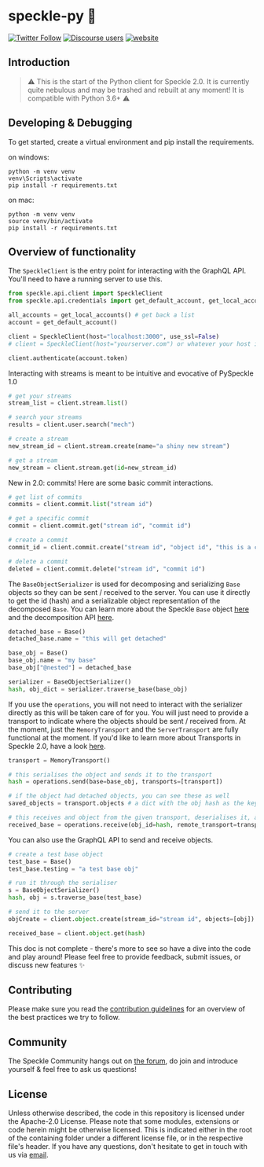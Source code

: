 # speckle-py 🥧

[![Twitter Follow](https://img.shields.io/twitter/follow/SpeckleSystems?style=social)](https://twitter.com/SpeckleSystems) [![Discourse users](https://img.shields.io/discourse/users?server=https%3A%2F%2Fdiscourse.speckle.works&style=flat-square)](https://discourse.speckle.works) [![website](https://img.shields.io/badge/www-speckle.systems-royalblue?style=flat-square)](https://speckle.systems)

## Introduction

> ⚠ This is the start of the Python client for Speckle 2.0. It is currently quite nebulous and may be trashed and rebuilt at any moment! It is compatible with Python 3.6+ ⚠

## Developing & Debugging

To get started, create a virtual environment and pip install the requirements.

on windows:

```
python -m venv venv
venv\Scripts\activate
pip install -r requirements.txt
```

on mac:

```
python -m venv venv
source venv/bin/activate
pip install -r requirements.txt
```

## Overview of functionality

The `SpeckleClient` is the entry point for interacting with the GraphQL API. You'll need to have a running server to use this.

```py
from speckle.api.client import SpeckleClient
from speckle.api.credentials import get_default_account, get_local_accounts

all_accounts = get_local_accounts() # get back a list
account = get_default_account()

client = SpeckleClient(host="localhost:3000", use_ssl=False)
# client = SpeckleClient(host="yourserver.com") or whatever your host is

client.authenticate(account.token)
```

Interacting with streams is meant to be intuitive and evocative of PySpeckle 1.0

```py
# get your streams
stream_list = client.stream.list()

# search your streams
results = client.user.search("mech")

# create a stream
new_stream_id = client.stream.create(name="a shiny new stream")

# get a stream
new_stream = client.stream.get(id=new_stream_id)
```

New in 2.0: commits! Here are some basic commit interactions.

```py
# get list of commits
commits = client.commit.list("stream id")

# get a specific commit
commit = client.commit.get("stream id", "commit id")

# create a commit
commit_id = client.commit.create("stream id", "object id", "this is a commit message to describe the commit")

# delete a commit
deleted = client.commit.delete("stream id", "commit id")
```

The `BaseObjectSerializer` is used for decomposing and serializing `Base` objects so they can be sent / received to the server. You can use it directly to get the id (hash) and a serializable object representation of the decomposed `Base`. You can learn more about the Speckle `Base` object [here](https://discourse.speckle.works/t/core-2-0-the-base-object/782) and the decomposition API [here](https://discourse.speckle.works/t/core-2-0-decomposition-api/911).

```py
detached_base = Base()
detached_base.name = "this will get detached"

base_obj = Base()
base_obj.name = "my base"
base_obj["@nested"] = detached_base

serializer = BaseObjectSerializer()
hash, obj_dict = serializer.traverse_base(base_obj)
```

If you use the `operations`, you will not need to interact with the serializer directly as this will be taken care of for you. You will just need to provide a transport to indicate where the objects should be sent / received from. At the moment, just the `MemoryTransport` and the `ServerTransport` are fully functional at the moment. If you'd like to learn more about Transports in Speckle 2.0, have a look [here](https://discourse.speckle.works/t/core-2-0-transports/919).

```py
transport = MemoryTransport()

# this serialises the object and sends it to the transport
hash = operations.send(base=base_obj, transports=[transport])

# if the object had detached objects, you can see these as well
saved_objects = transport.objects # a dict with the obj hash as the key

# this receives and object from the given transport, deserialises it, and recomposes it into a base object
received_base = operations.receive(obj_id=hash, remote_transport=transport)
```

You can also use the GraphQL API to send and receive objects.

```py
# create a test base object
test_base = Base()
test_base.testing = "a test base obj"

# run it through the serialiser
s = BaseObjectSerializer()
hash, obj = s.traverse_base(test_base)

# send it to the server
objCreate = client.object.create(stream_id="stream id", objects=[obj])

received_base = client.object.get(hash)
```

This doc is not complete - there's more to see so have a dive into the code and play around! Please feel free to provide feedback, submit issues, or discuss new features ✨

## Contributing

Please make sure you read the [contribution guidelines](.github/CONTRIBUTING.md) for an overview of the best practices we try to follow.

## Community

The Speckle Community hangs out on [the forum](https://discourse.speckle.works), do join and introduce yourself & feel free to ask us questions!

## License

Unless otherwise described, the code in this repository is licensed under the Apache-2.0 License. Please note that some modules, extensions or code herein might be otherwise licensed. This is indicated either in the root of the containing folder under a different license file, or in the respective file's header. If you have any questions, don't hesitate to get in touch with us via [email](mailto:hello@speckle.systems).
